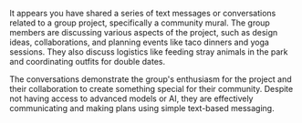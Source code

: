 It appears you have shared a series of text messages or conversations related to a group project, specifically a community mural. The group members are discussing various aspects of the project, such as design ideas, collaborations, and planning events like taco dinners and yoga sessions. They also discuss logistics like feeding stray animals in the park and coordinating outfits for double dates.

The conversations demonstrate the group's enthusiasm for the project and their collaboration to create something special for their community. Despite not having access to advanced models or AI, they are effectively communicating and making plans using simple text-based messaging.
